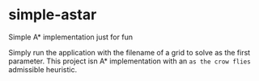 # simple-astar
Simple A* implementation just for fun

Simply run the application with the filename of a grid to solve as the first parameter.  This project isn A* implementation with an `as the crow flies` admissible heuristic.
